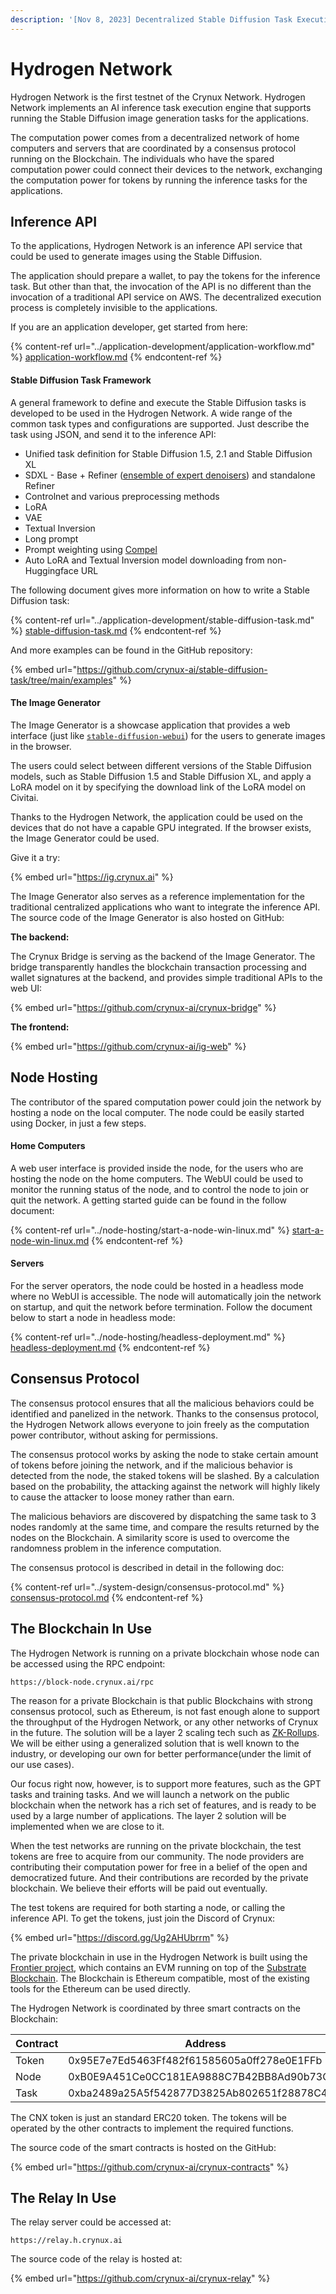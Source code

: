 ```yaml
---
description: '[Nov 8, 2023] Decentralized Stable Diffusion Task Execution Engine'
---
```


# Hydrogen Network

Hydrogen Network is the first testnet of the Crynux Network. Hydrogen Network implements an AI inference task execution engine that supports running the Stable Diffusion image generation tasks for the applications.

The computation power comes from a decentralized network of home computers and servers that are coordinated by a consensus protocol running on the Blockchain. The individuals who have the spared computation power could connect their devices to the network, exchanging the computation power for tokens by running the inference tasks for the applications.

## Inference API

To the applications, Hydrogen Network is an inference API service that could be used to generate images using the Stable Diffusion.

The application should prepare a wallet, to pay the tokens for the inference task. But other than that, the invocation of the API is no different than the invocation of a traditional API service on AWS. The decentralized execution process is completely invisible to the applications.

If you are an application developer, get started from here:

{% content-ref url="../application-development/application-workflow.md" %}
[application-workflow.md](../application-development/application-workflow.md)
{% endcontent-ref %}

#### Stable Diffusion Task Framework

A general framework to define and execute the Stable Diffusion tasks is developed to be used in the Hydrogen Network. A wide range of the common task types and configurations are supported. Just describe the task using JSON, and send it to the inference API:

* Unified task definition for Stable Diffusion 1.5, 2.1 and Stable Diffusion XL
* SDXL - Base + Refiner ([ensemble of expert denoisers](https://research.nvidia.com/labs/dir/eDiff-I/)) and standalone Refiner
* Controlnet and various preprocessing methods
* LoRA
* VAE
* Textual Inversion
* Long prompt
* Prompt weighting using [Compel](https://github.com/damian0815/compel)
* Auto LoRA and Textual Inversion model downloading from non-Huggingface URL

The following document gives more information on how to write a Stable Diffusion task:

{% content-ref url="../application-development/stable-diffusion-task.md" %}
[stable-diffusion-task.md](../application-development/stable-diffusion-task.md)
{% endcontent-ref %}

And more examples can be found in the GitHub repository:

{% embed url="https://github.com/crynux-ai/stable-diffusion-task/tree/main/examples" %}

#### The Image Generator

The Image Generator is a showcase application that provides a web interface (just like [`stable-diffusion-webui`](https://github.com/AUTOMATIC1111/stable-diffusion-webui)) for the users to generate images in the browser.&#x20;

The users could select between different versions of the Stable Diffusion models, such as Stable Diffusion 1.5 and Stable Diffusion XL, and apply a LoRA model on it by specifying the download link of the LoRA model on Civitai.

Thanks to the Hydrogen Network, the application could be used on the devices that do not have a capable GPU integrated. If the browser exists, the Image Generator could be used.

Give it a try:

{% embed url="https://ig.crynux.ai" %}

The Image Generator also serves as a reference implementation for the traditional centralized applications who want to integrate the inference API. The source code of the Image Generator is also hosted on GitHub:

**The backend:**

The Crynux Bridge is serving as the backend of the Image Generator. The bridge transparently handles the blockchain transaction processing and wallet signatures at the backend, and provides simple traditional APIs to the web UI:

{% embed url="https://github.com/crynux-ai/crynux-bridge" %}

**The frontend:**

{% embed url="https://github.com/crynux-ai/ig-web" %}

## Node Hosting

The contributor of the spared computation power could join the network by hosting a node on the local computer. The node could be easily started using Docker, in just a few steps.

#### Home Computers

A web user interface is provided inside the node, for the users who are hosting the node on the home computers. The WebUI could be used to monitor the running status of the node, and to control the node to join or quit the network. A getting started guide can be found in the follow document:

{% content-ref url="../node-hosting/start-a-node-win-linux.md" %}
[start-a-node-win-linux.md](../node-hosting/start-a-node-win-linux.md)
{% endcontent-ref %}

#### Servers

For the server operators, the node could be hosted in a headless mode where no WebUI is accessible. The node will automatically join the network on startup, and quit the network before termination. Follow the document below to start a node in headless mode:

{% content-ref url="../node-hosting/headless-deployment.md" %}
[headless-deployment.md](../node-hosting/headless-deployment.md)
{% endcontent-ref %}

## Consensus Protocol

The consensus protocol ensures that all the malicious behaviors could be identified and panelized in the network. Thanks to the consensus protocol, the Hydrogen Network allows everyone to join freely as the computation power contributor, without asking for permissions.

The consensus protocol works by asking the node to stake certain amount of tokens before joining the network, and if the malicious behavior is detected from the node, the staked tokens will be slashed. By a calculation based on the probability, the attacking against the network will highly likely to cause the attacker to loose money rather than earn.

The malicious behaviors are discovered by dispatching the same task to 3 nodes randomly at the same time, and compare the results returned by the nodes on the Blockchain. A similarity score is used to overcome the randomness problem in the inference computation.

The consensus protocol is described in detail in the following doc:

{% content-ref url="../system-design/consensus-protocol.md" %}
[consensus-protocol.md](../system-design/consensus-protocol.md)
{% endcontent-ref %}

## The Blockchain In Use

The Hydrogen Network is running on a private blockchain whose node can be accessed using the RPC endpoint:

```url
https://block-node.crynux.ai/rpc
```

The reason for a private Blockchain is that public Blockchains with strong consensus protocol, such as Ethereum, is not fast enough alone to support the throughput of the Hydrogen Network, or any other networks of Crynux in the future. The solution will be a layer 2 scaling tech such as [ZK-Rollups](https://blockworks.co/news/zk-rollups-future-of-smart-contract-blockchains). We will be either using a generalized solution that is well known to the industry, or developing our own for better performance(under the limit of our use cases).

Our focus right now, however, is to support more features, such as the GPT tasks and training tasks.  And we will launch a network on the public blockchain when the network has a rich set of features, and is ready to be used by a large number of applications. The layer 2 solution will be implemented when we are close to it.

When the test networks are running on the private blockchain, the test tokens are free to acquire from our community. The node providers are contributing their computation power for free in a belief of the open and democratized future. And their contributions are recorded by the private blockchain. We believe their efforts will be paid out eventually.

The test tokens are required for both starting a node, or calling the inference API. To get the tokens, just join the Discord of Crynux:

{% embed url="https://discord.gg/Ug2AHUbrrm" %}

The private blockchain in use in the Hydrogen Network is built using the [Frontier project](https://paritytech.github.io/frontier/), which contains an EVM running on top of the [Substrate Blockchain](https://substrate.io/). The Blockchain is Ethereum compatible, most of the existing tools for the Ethereum can be used directly.

The Hydrogen Network is coordinated by three smart contracts on the Blockchain:

<table><thead><tr><th width="186">Contract</th><th>Address</th></tr></thead><tbody><tr><td>Token</td><td>0x95E7e7Ed5463Ff482f61585605a0ff278e0E1FFb</td></tr><tr><td>Node</td><td>0xB0E9A451Ce0CC181EA9888C7B42BB8Ad90b73C78</td></tr><tr><td>Task</td><td>0xba2489a25A5f542877D3825Ab802651f28878C4a</td></tr></tbody></table>

The CNX token is just an standard ERC20 token. The tokens will be operated by the other contracts to implement the required functions.

The source code of the smart contracts is hosted on the GitHub:

{% embed url="https://github.com/crynux-ai/crynux-contracts" %}

## The Relay In Use

The relay server could be accessed at:

```url
https://relay.h.crynux.ai
```

The source code of the relay is hosted at:

{% embed url="https://github.com/crynux-ai/crynux-relay" %}
